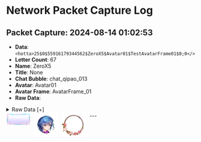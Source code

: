 # Network Packet Capture Log

## Packet Capture: 2024-08-14 01:02:53

- **Data**: `<hotta>25$0$55916179344562$ZeroX5$Avatar01$TestAvatarFrame01$0;0</>`
- **Letter Count**: 67
- **Name**: ZeroX5
- **Title**: None
- **Chat Bubble**: chat_qipao_013
- **Avatar**: Avatar01
- **Avatar Frame**: AvatarFrame_01
- **Raw Data**:
<details>
<summary>Raw Data [+]</summary>
```
Raw Data Details  
```
</details>
---
<img align='left' width='64px' src='https://github.com/JMJAJ/TOFTools/blob/icons/qipao/qipao_013.png' style='padding-right:10px;' />
<img align='left' width='64px' src='https://github.com/JMJAJ/TOFTools/blob/icons/Avatar/avatar_01.png' style='padding-right:10px;' />
<img align='left' width='64px' src='https://github.com/JMJAJ/TOFTools/blob/icons/AvatarFrame/AvatarFrame_01.png' style='padding-right:10px;' />
<br /><br /><br /><br />
